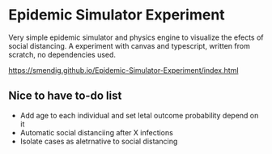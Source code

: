 # Epidemic Simulator Experiment

Very simple epidemic simulator and physics engine to visualize the efects of social distancing. A experiment with canvas and typescript, written from scratch, no dependencies used.

https://smendig.github.io/Epidemic-Simulator-Experiment/index.html

## Nice to have to-do list
- Add age to each individual and set letal outcome probability depend on it
- Automatic social distanciing after X infections
- Isolate cases as aletrnative to social distancing
